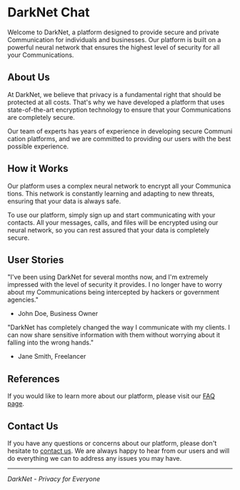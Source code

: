 <!--font:Poppins-->

# DarkNet Chat

Welcome to DarkNet, a platform designed to provide secure and private Com<wbr>mu<wbr>ni<wbr>ca<wbr>tion for individuals and businesses. Our platform is built on a powerful neural network that ensures the highest level of security for all your Com<wbr>mu<wbr>ni<wbr>ca<wbr>tions.

## About Us

At DarkNet, we believe that privacy is a fundamental right that should be protected at all costs. That's why we have developed a platform that uses state-of-the-art encryption technology to ensure that your Com<wbr>mu<wbr>ni<wbr>ca<wbr>tions are completely secure.

Our team of experts has years of experience in developing secure Com<wbr>mu<wbr>ni<wbr>ca<wbr>tion platforms, and we are committed to providing our users with the best possible experience.

## How it Works

Our platform uses a complex neural network to encrypt all your Com<wbr>mu<wbr>ni<wbr>ca<wbr>tions. This network is constantly learning and adapting to new threats, ensuring that your data is always safe.

To use our platform, simply sign up and start communicating with your contacts. All your messages, calls, and files will be encrypted using our neural network, so you can rest assured that your data is completely secure.

## User Stories

"I've been using DarkNet for several months now, and I'm extremely impressed with the level of security it provides. I no longer have to worry about my Com<wbr>mu<wbr>ni<wbr>ca<wbr>tions being intercepted by hackers or government agencies."

-   John Doe, Business Owner

"DarkNet has completely changed the way I communicate with my clients. I can now share sensitive information with them without worrying about it falling into the wrong hands."

-   Jane Smith, Freelancer

## References

If you would like to learn more about our platform, please visit our [FAQ page](#faq).

## Contact Us

If you have any questions or concerns about our platform, please don't hesitate to [contact us](#contact). We are always happy to hear from our users and will do everything we can to address any issues you may have.

---

_DarkNet - Privacy for Everyone_

<!--

Write me content for website with wallpaper which alt text is:

"An abstract illustration of a neural network, with intricate lines and a dark and technological color palette."

The name/title of the page should not be 1:1 copy of the alt text but rather a real content of the website which is using this wallpaper.

- Use markdown format
- Start with heading
- Heading should be short and concise
- The content should look like a real website
- The website should not be about the wallpaper, wallpaper is just a related background
- Heading should be contain work "wallpaper" or "background"
- Include real sections like references, contact, user stories, etc. use things relevant to the page purpose.
- Feel free to use structure like headings, bullets, numbering, blockquotes, paragraphs, horizontal lines, etc.
- You can use formatting like bold or _italic_
- You can include UTF-8 emojis
- Links should be only #hash anchors (and you can refer to the document itself)
- Do not include images


---


# DarkNet: A Platform for Secure and Private Com<wbr>mu<wbr>ni<wbr>ca<wbr>tion

Welcome to DarkNet, a platform designed to provide secure and private Com<wbr>mu<wbr>ni<wbr>ca<wbr>tion for individuals and businesses. Our platform is built on a powerful neural network that ensures the highest level of security for all your Com<wbr>mu<wbr>ni<wbr>ca<wbr>tions.

## About Us

At DarkNet, we believe that privacy is a fundamental right that should be protected at all costs. That's why we have developed a platform that uses state-of-the-art encryption technology to ensure that your Com<wbr>mu<wbr>ni<wbr>ca<wbr>tions are completely secure.

Our team of experts has years of experience in developing secure Com<wbr>mu<wbr>ni<wbr>ca<wbr>tion platforms, and we are committed to providing our users with the best possible experience.

## How it Works

Our platform uses a complex neural network to encrypt all your Com<wbr>mu<wbr>ni<wbr>ca<wbr>tions. This network is constantly learning and adapting to new threats, ensuring that your data is always safe.

To use our platform, simply sign up and start communicating with your contacts. All your messages, calls, and files will be encrypted using our neural network, so you can rest assured that your data is completely secure.

## User Stories

"I've been using DarkNet for several months now, and I'm extremely impressed with the level of security it provides. I no longer have to worry about my Com<wbr>mu<wbr>ni<wbr>ca<wbr>tions being intercepted by hackers or government agencies."

- John Doe, Business Owner

"DarkNet has completely changed the way I communicate with my clients. I can now share sensitive information with them without worrying about it falling into the wrong hands."

- Jane Smith, Freelancer

## References

If you would like to learn more about our platform, please visit our [FAQ page](#faq).

## Contact Us

If you have any questions or concerns about our platform, please don't hesitate to [contact us](#contact). We are always happy to hear from our users and will do everything we can to address any issues you may have.

---

*DarkNet - Privacy for Everyone*


---


Write me a Google font which is best fitting for the website.

Pick from the list:
- Raleway
- Playfair Display
- Cormorant Garamond
- Open Sans
- Alegreya
- IBM Plex Sans
- Barlow Condensed
- Barlow Condensed
- Roboto
- Inter
- Poppins
- Lato
- Great Vibes
- Lobster
- Exo 2
- Montserrat
- Cinzel
- Futura
- Cabin
- Cinzel Decorative
- Dancing Script
- Orbitron


Write just the font name nothing else.


---


Poppins

-->
